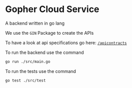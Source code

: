 # Gopher Cloud Service

A backend written in go lang

We use the `GIN` Package to create the APIs

To have a look at api specifications go here: [`/apicontracts`]("./apiContracts")

To run the backend use the command

```sh
go run ./src/main.go
```

To run the tests use the command

```sh
go test ./src/test
```
